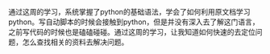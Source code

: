 通过这周的学习，系统掌握了python的基础语法，学会了如何利用原文档学习python。写自动脚本的时候会接触到python，但是并没有深入去了解这门语言，之前写代码的时候也是磕磕碰碰。通过这周的学习，让我知道如何快速的去定位问题，怎么查找相关的资料去解决问题。
